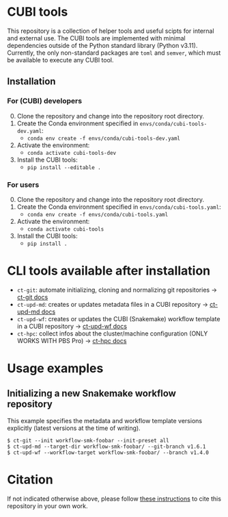 # CUBI tools

This repository is a collection of helper tools and useful scipts for internal and
external use. The CUBI tools are implemented with minimal dependencies outside of the
Python standard library (Python v3.11). Currently, the only non-standard packages are
`toml` and `semver`, which must be available to execute any CUBI tool.

## Installation

### For (CUBI) developers

0. Clone the repository and change into the repository root directory.
1. Create the Conda environment specified in `envs/conda/cubi-tools-dev.yaml`:
    - `conda env create -f envs/conda/cubi-tools-dev.yaml`
2. Activate the environment:
    - `conda activate cubi-tools-dev`
3. Install the CUBI tools:
    - `pip install --editable .`

### For users

0. Clone the repository and change into the repository root directory.
1. Create the Conda environment specified in `envs/conda/cubi-tools.yaml`:
    - `conda env create -f envs/conda/cubi-tools.yaml`
2. Activate the environment:
    - `conda activate cubi-tools`
3. Install the CUBI tools:
    - `pip install .`

# CLI tools available after installation

- `ct-git`: automate initializing, cloning and normalizing git repositories -> [ct-git docs](docs/tools/auto_git.md)
- `ct-upd-md`: creates or updates metadata files in a CUBI repository -> [ct-upd-md docs](docs/tools/update_metadata.md)
- `ct-upd-wf`: creates or updates the CUBI (Snakemake) workflow template in a CUBI repository -> [ct-upd-wf docs](docs/tools/update_workflow.md)
- `ct-hpc`: collect infos about the cluster/machine configuration (ONLY WORKS WITH PBS Pro) -> [ct-hpc docs](docs/tools/cluster_info.md)

# Usage examples

## Initializing a new Snakemake workflow repository

This example specifies the metadata and workflow template versions
explicitly (latest versions at the time of writing).

```
$ ct-git --init workflow-smk-foobar --init-preset all
$ ct-upd-md --target-dir workflow-smk-foobar/ --git-branch v1.6.1
$ ct-upd-wf --workflow-target workflow-smk-foobar/ --branch v1.4.0
```

# Citation

If not indicated otherwise above, please follow [these instructions](CITATION.md) to cite this repository in your own work.
